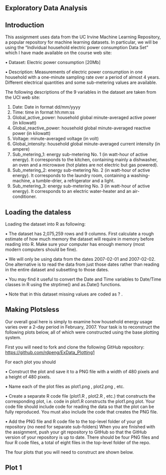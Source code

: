 ## Exploratory Data Analysis

## Introduction

This assignment uses data from the UC Irvine Machine Learning Repository, a popular repository for machine learning datasets. In particular, we will be using the “Individual household electric power consumption Data Set” which I have made available on the course web site:

  •	Dataset: Electric power consumption [20Mb]
  
  •	Description: Measurements of electric power consumption in one household with a one-minute sampling rate over a period of almost
    4 years. Different electrical quantities and some sub-metering values are available.

The following descriptions of the 9 variables in the dataset are taken from the UCI web site:

  1.	Date: Date in format dd/mm/yyyy
  2.	Time: time in format hh:mm:ss
  3.	Global_active_power: household global minute-averaged active power (in kilowatt)
  4.	Global_reactive_power: household global minute-averaged reactive power (in kilowatt)
  5.	Voltage: minute-averaged voltage (in volt)
  6.	Global_intensity: household global minute-averaged current intensity (in ampere)
  7.	Sub_metering_1: energy sub-metering No. 1 (in watt-hour of active energy). It corresponds to the kitchen, containing mainly a
                      dishwasher, an oven and a microwave (hot plates are not electric but gas powered).
  8.	Sub_metering_2: energy sub-metering No. 2 (in watt-hour of active energy). It corresponds to the laundry room, containing a
                      washing-machine, a tumble-drier, a refrigerator and a light.
  9.	Sub_metering_3: energy sub-metering No. 3 (in watt-hour of active energy). It corresponds to an electric water-heater
                      and an air-conditioner.
                      

## Loading the dataless 
Loading the dataset into R as following:

  •	The dataset has 2,075,259 rows and 9 columns. First calculate a rough estimate of how much memory the dataset will require in
    memory before reading into R. Make sure your computer has enough memory (most modern computers should be fine).
    
  •	We will only be using data from the dates 2007-02-01 and 2007-02-02. One alternative is to read the data from just those dates
    rather than reading in the entire dataset and subsetting to those dates.
    
  •	You may find it useful to convert the Date and Time variables to Date/Time classes in R using the strptime()  and as.Date()
    functions.
    
  •	Note that in this dataset missing values are coded as ? .

## Making Plotsless 
Our overall goal here is simply to examine how household energy usage varies over a 2-day period in February, 2007. Your task is to reconstruct the following plots below, all of which were constructed using the base plotting system.

First you will need to fork and clone the following GitHub repository: https://github.com/rdpeng/ExData_Plotting1


For each plot you should

  •	Construct the plot and save it to a PNG file with a width of 480 pixels and a height of 480 pixels.
  
  •	Name each of the plot files as plot1.png , plot2.png , etc.
  
  •	Create a separate R code file (plot1.R , plot2.R , etc.) that constructs the corresponding plot, i.e. code in plot1.R  constructs
    the plot1.png  plot. Your code file should include code for reading the data so that the plot can be fully reproduced. You must
    also include the code that creates the PNG file.
    
  •	Add the PNG file and R code file to the top-level folder of your git repository (no need for separate sub-folders)
    When you are finished with the assignment, push your git repository to GitHub so that the GitHub version of your repository
    is up to date. There should be four PNG files and four R code files, a total of eight files in the top-level folder of the repo.

The four plots that you will need to construct are shown below.

## Plot 1

 
